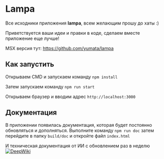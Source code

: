 # Lampa

Все исходники приложения **lampa**, всем желающим прошу до хаты :)

Приветствуется ваши идеи и правки в коде, сделаем вместе приложение еще лучше!

MSX версия тут: https://github.com/yumata/lampa

## Как запустить

Открываем CMD и запускаем команду `npm install`

Затем запускаем команду `npm run start`

Открываем браузер и вводим адрес `http://localhost:3000`

## Документация

В приложении появилась документация, которая будет постоянно обновляться и дополняться. Выполните команду `npm run doc` затем перейдите в папку `build/doc` и откройте файл `index.html`

И техническая документация от ИИ с обновлением раз в неделю [![DeepWiki](https://deepwiki.com/badge.svg)](https://deepwiki.com/yumata/lampa-source)
